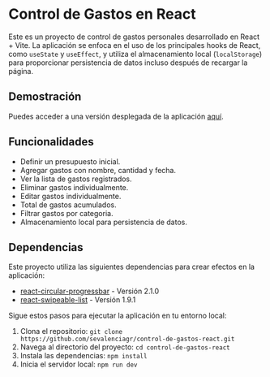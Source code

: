 # Control de Gastos en React 

Este es un proyecto de control de gastos personales desarrollado en React + Vite. La aplicación se enfoca en el uso de los principales hooks de React, como `useState` y `useEffect`, y utiliza el almacenamiento local (`localStorage`) para proporcionar persistencia de datos incluso después de recargar la página.

## Demostración

Puedes acceder a una versión desplegada de la aplicación [aquí](https://control-de-gastos-react-svg.vercel.app/).


## Funcionalidades

- Definir un presupuesto inicial.
- Agregar gastos con nombre, cantidad y fecha.
- Ver la lista de gastos registrados.
- Eliminar gastos individualmente.
- Editar gastos individualmente.
- Total de gastos acumulados.
- Filtrar gastos por categoria.
- Almacenamiento local para persistencia de datos.

## Dependencias

Este proyecto utiliza las siguientes dependencias para crear efectos en la aplicación:

- [react-circular-progressbar](https://www.npmjs.com/package/react-circular-progressbar) - Versión 2.1.0
- [react-swipeable-list](https://www.npmjs.com/package/react-swipeable-list) - Versión 1.9.1


Sigue estos pasos para ejecutar la aplicación en tu entorno local:

1. Clona el repositorio: `git clone https://github.com/sevalenciagr/control-de-gastos-react.git`
2. Navega al directorio del proyecto: `cd control-de-gastos-react`
3. Instala las dependencias: `npm install`
4. Inicia el servidor local: `npm run dev`
